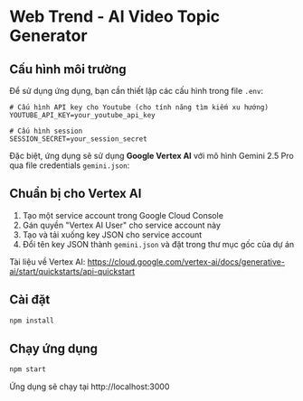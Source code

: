 # Web Trend - AI Video Topic Generator

## Cấu hình môi trường

Để sử dụng ứng dụng, bạn cần thiết lập các cấu hình trong file `.env`:

```
# Cấu hình API key cho Youtube (cho tính năng tìm kiếm xu hướng)
YOUTUBE_API_KEY=your_youtube_api_key

# Cấu hình session
SESSION_SECRET=your_session_secret
```

Đặc biệt, ứng dụng sẽ sử dụng **Google Vertex AI** với mô hình Gemini 2.5 Pro qua file credentials `gemini.json`:

## Chuẩn bị cho Vertex AI

1. Tạo một service account trong Google Cloud Console
2. Gán quyền "Vertex AI User" cho service account này
3. Tạo và tải xuống key JSON cho service account
4. Đổi tên key JSON thành `gemini.json` và đặt trong thư mục gốc của dự án

Tài liệu về Vertex AI: https://cloud.google.com/vertex-ai/docs/generative-ai/start/quickstarts/api-quickstart

## Cài đặt

```bash
npm install
```

## Chạy ứng dụng

```bash
npm start
```

Ứng dụng sẽ chạy tại http://localhost:3000 